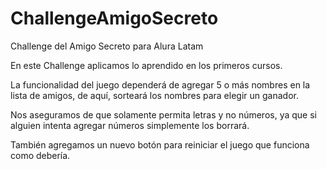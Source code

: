 # ChallengeAmigoSecreto
Challenge del Amigo Secreto para Alura Latam

En este Challenge aplicamos lo aprendido en los primeros cursos.

La funcionalidad del juego dependerá de agregar 5 o más nombres en la lista de amigos, de aquí, 
sorteará los nombres para elegir un ganador. 

Nos aseguramos de que solamente permita letras y no números, ya que si alguien intenta agregar números
simplemente los borrará.

También agregamos un nuevo botón para reiniciar el juego que funciona como debería.
